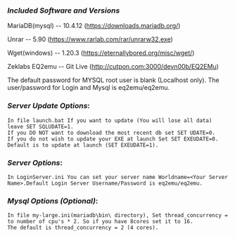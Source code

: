### ***Included Software and Versions***
MariaDB(mysql) -- 10.4.12 (https://downloads.mariadb.org/)

Unrar          -- 5.90    (https://www.rarlab.com/rar/unrarw32.exe)

Wget(windows)  -- 1.20.3  (https://eternallybored.org/misc/wget/)

Zeklabs EQ2emu -- Git Live (http://cutpon.com:3000/devn00b/EQ2EMu)

The default password for MYSQL root user is blank (Localhost only).
The user/password for Login and Mysql is eq2emu/eq2emu.

### 	***Server Update Options***:
    In file launch.bat If you want to update (You will lose all data) leave SET SQLUDATE=1.
    If you DO NOT want to download the most recent db set SET UDATE=0.
	If you do not wish to update your EXE at launch Set SET EXEUDATE=0. Default is to update at launch (SET EXEUDATE=1).

### 	***Server Options***:
	In LoginServer.ini You can set your server name Worldname=<Your Server Name>.Default Login Server Username/Password is eq2emu/eq2emu.

### 	***Mysql Options (Optional)***:
	In file my-large.ini(mariadb\bin\ directory), Set thread_concurrency =  to number of cpu's * 2. So if you have 8cores set it to 16.
    The	default is thread_concurrency = 2 (4 cores).

	

